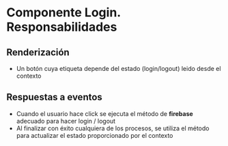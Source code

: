 # Componente Login. Responsabilidades

## Renderización

-   Un botón cuya etiqueta depende del estado (login/logout) leido desde el contexto

## Respuestas a eventos

-   Cuando el usuario hace click se ejecuta el método de **firebase** adecuado para hacer login / logout
-   Al finalizar con éxito cualquiera de los procesos, se utiliza el método para actualizar el estado proporcionado por el contexto
